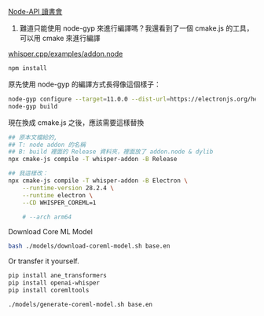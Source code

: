 [Node-API 讀書會](https://nodejs.org/api/n-api.html#node-gyp)

1. 難道只能使用 node-gyp 來進行編譯嗎？我還看到了一個 cmake.js 的工具，可以用 cmake 來進行編譯

[whisper.cpp/examples/addon.node](https://github.com/ggerganov/whisper.cpp/tree/master/examples/addon.node)

```bash
npm install
```

原先使用 node-gyp 的編譯方式長得像這個樣子：
```bash
node-gyp configure --target=11.0.0 --dist-url=https://electronjs.org/headers --arch=x64
node-gyp build
```

現在換成 cmake.js 之後，應該需要這樣替換
```bash
## 原本文檔給的, 
## T: node addon 的名稱
## B: build 裡面的 Release 資料夾，裡面放了 addon.node & dylib
npx cmake-js compile -T whisper-addon -B Release

## 我這樣改：
npx cmake-js compile -T whisper-addon -B Electron \
    --runtime-version 28.2.4 \
    --runtime electron \
    --CD WHISPER_COREML=1

    # --arch arm64
```

Download Core ML Model
```bash
bash ./models/download-coreml-model.sh base.en
```
Or transfer it yourself.
```bash
pip install ane_transformers
pip install openai-whisper
pip install coremltools

./models/generate-coreml-model.sh base.en
```
